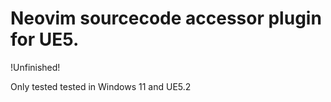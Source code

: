 # Neovim sourcecode accessor plugin for UE5.

!Unfinished!

Only tested tested in Windows 11 and UE5.2
